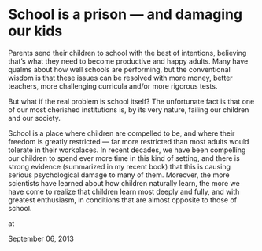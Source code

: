 # School is a prison — and damaging our kids
Parents send their children to school with the best of intentions, 
believing that’s what they need to become productive and happy adults. 
Many have qualms about how well schools are performing, but the 
conventional wisdom is that these issues can be resolved with more 
money, better teachers, more challenging curricula and/or more rigorous 
tests.

But what if the real problem is school itself? The 
unfortunate fact is that one of our most cherished institutions is, by 
its very nature, failing our children and our society.

School is a place where children are compelled to be, and 
where their freedom is greatly restricted — far more restricted than 
most adults would tolerate in their workplaces. In recent decades, we 
have been compelling our children to spend ever more time in this kind 
of setting, and there is strong evidence (summarized in my recent book) 
that this is causing serious psychological damage to many of them. 
Moreover, the more scientists have learned about how children naturally 
learn, the more we have come to realize that children learn most deeply 
and fully, and with greatest enthusiasm, in conditions that are almost 
opposite to those of school.









at

September 06, 2013
















